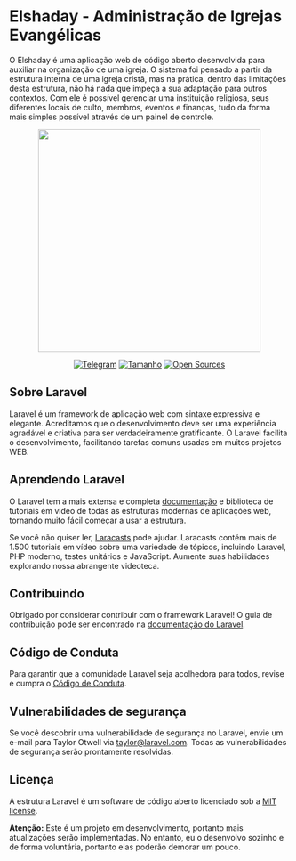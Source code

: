 # Elshaday - Administração de Igrejas Evangélicas

O Elshaday é uma aplicação web de código aberto desenvolvida para auxiliar na organização de uma igreja. O sistema foi pensado a partir da estrutura interna de uma igreja cristã, mas na prática, dentro das limitações desta estrutura, não há nada que impeça a sua adaptação para outros contextos. Com ele é possível gerenciar uma instituição religiosa, seus diferentes locais de culto, membros, eventos e finanças, tudo da forma mais simples possível através de um painel de controle.


<p align="center"><a href="https://laravel.com" target="_blank"><img src="https://raw.githubusercontent.com/laravel/art/master/logo-lockup/5%20SVG/2%20CMYK/1%20Full%20Color/laravel-logolockup-cmyk-red.svg" width="400"></a></p>


<p align="center">
<a href="https://t.me/k4k4rot0)"><img src="https://img.shields.io/badge/Meu-Telegram-red" alt="Telegram"></a>
<a href="https://t.me/k4k4rot0)"><img src="https://img.shields.io/github/repo-size/k4k4rot0/login?label=Tamanho" alt="Tamanho"></a>
<a href="https://github.com/ellerbrock/open-source-badges/"><img src="https://badges.frapsoft.com/os/v1/open-source.png?v=103" alt="Open Sources"></a>
</p>

## Sobre Laravel

Laravel é um framework de aplicação web com sintaxe expressiva e elegante. Acreditamos que o desenvolvimento deve ser uma experiência agradável e criativa para ser verdadeiramente gratificante. O Laravel facilita o desenvolvimento, facilitando tarefas comuns usadas em muitos projetos WEB.


## Aprendendo Laravel

O Laravel tem a mais extensa e completa [documentação](https://laravel.com/docs) e biblioteca de tutoriais em vídeo de todas as estruturas modernas de aplicações web, tornando muito fácil começar a usar a estrutura.

Se você não quiser ler, [Laracasts](https://laracasts.com) pode ajudar. Laracasts contém mais de 1.500 tutoriais em vídeo sobre uma variedade de tópicos, incluindo Laravel, PHP moderno, testes unitários e JavaScript. Aumente suas habilidades explorando nossa abrangente videoteca.


## Contribuindo

Obrigado por considerar contribuir com o framework Laravel! O guia de contribuição pode ser encontrado na [documentação do Laravel](https://laravel.com/docs/contributions).

## Código de Conduta

Para garantir que a comunidade Laravel seja acolhedora para todos, revise e cumpra o [Código de Conduta](https://laravel.com/docs/contributions#code-of-conduct).

## Vulnerabilidades de segurança

Se você descobrir uma vulnerabilidade de segurança no Laravel, envie um e-mail para Taylor Otwell via [taylor@laravel.com](mailto:taylor@laravel.com). Todas as vulnerabilidades de segurança serão prontamente resolvidas.


## Licença

A estrutura Laravel é um software de código aberto licenciado sob a [MIT license](https://opensource.org/licenses/MIT).

**Atenção:** Este é um projeto em desenvolvimento, portanto mais atualizações serão implementadas. No entanto, eu o desenvolvo sozinho e de forma voluntária, portanto elas poderão demorar um pouco.
